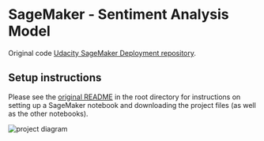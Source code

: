 #  SageMaker - Sentiment Analysis Model

Original code [Udacity SageMaker Deployment repository](https://github.com/udacity/sagemaker-deployment).

## Setup instructions
Please see the [original README](https://github.com/udacity/sagemaker-deployment/tree/master/README.md) in the root directory for instructions on setting up a SageMaker notebook and downloading the project files (as well as the other notebooks).

![project diagram](https://github.com/theneuralbeing/sagemaker-sentiment-analysis/blob/master/Sagemaker_Project/Web%20App%20Diagram.svg)
